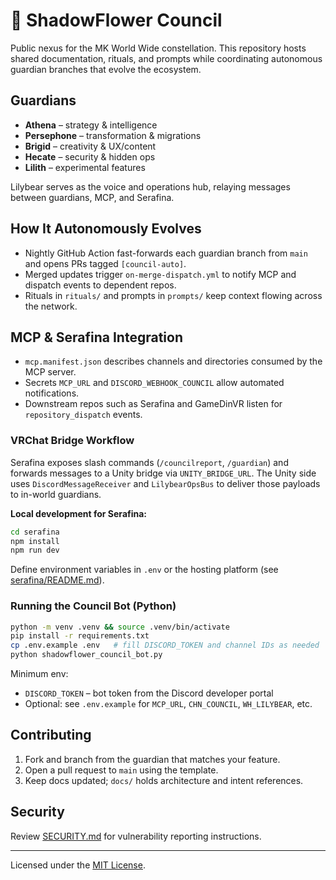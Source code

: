 # 🌸 ShadowFlower Council

Public nexus for the MK World Wide constellation. This repository hosts shared documentation, rituals, and prompts while coordinating autonomous guardian branches that evolve the ecosystem.

## Guardians
- **Athena** – strategy & intelligence
- **Persephone** – transformation & migrations
- **Brigid** – creativity & UX/content
- **Hecate** – security & hidden ops
- **Lilith** – experimental features

Lilybear serves as the voice and operations hub, relaying messages between guardians, MCP, and Serafina.

## How It Autonomously Evolves
- Nightly GitHub Action fast-forwards each guardian branch from `main` and opens PRs tagged `[council-auto]`.
- Merged updates trigger `on-merge-dispatch.yml` to notify MCP and dispatch events to dependent repos.
- Rituals in `rituals/` and prompts in `prompts/` keep context flowing across the network.

## MCP & Serafina Integration
- `mcp.manifest.json` describes channels and directories consumed by the MCP server.
- Secrets `MCP_URL` and `DISCORD_WEBHOOK_COUNCIL` allow automated notifications.
- Downstream repos such as Serafina and GameDinVR listen for `repository_dispatch` events.

### VRChat Bridge Workflow
Serafina exposes slash commands (`/councilreport`, `/guardian`) and forwards messages to a Unity bridge via `UNITY_BRIDGE_URL`.
The Unity side uses `DiscordMessageReceiver` and `LilybearOpsBus` to deliver those payloads to in-world guardians.

**Local development for Serafina:**

```bash
cd serafina
npm install
npm run dev
```

Define environment variables in `.env` or the hosting platform (see [serafina/README.md](serafina/README.md)).

### Running the Council Bot (Python)

```bash
python -m venv .venv && source .venv/bin/activate
pip install -r requirements.txt
cp .env.example .env   # fill DISCORD_TOKEN and channel IDs as needed
python shadowflower_council_bot.py
```

Minimum env:
- `DISCORD_TOKEN` – bot token from the Discord developer portal
- Optional: see `.env.example` for `MCP_URL`, `CHN_COUNCIL`, `WH_LILYBEAR`, etc.

## Contributing
1. Fork and branch from the guardian that matches your feature.
2. Open a pull request to `main` using the template.
3. Keep docs updated; `docs/` holds architecture and intent references.

## Security
Review [SECURITY.md](SECURITY.md) for vulnerability reporting instructions.

---
Licensed under the [MIT License](LICENSE).
